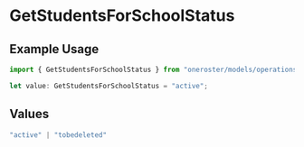 # GetStudentsForSchoolStatus

## Example Usage

```typescript
import { GetStudentsForSchoolStatus } from "oneroster/models/operations";

let value: GetStudentsForSchoolStatus = "active";
```

## Values

```typescript
"active" | "tobedeleted"
```